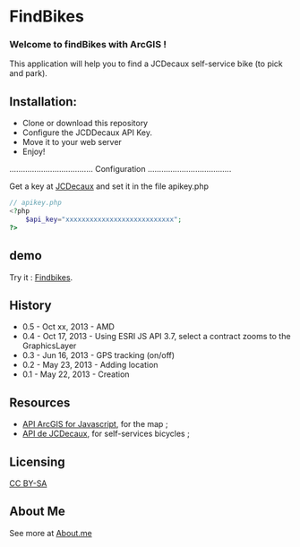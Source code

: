 # FindBikes
### Welcome to findBikes with ArcGIS ! 

This application will help you to find a JCDecaux self-service bike (to pick and park).

## Installation:
* Clone or download this repository
* Configure the JCDDecaux API Key.
* Move it to your web server
* Enjoy!

.....................................
Configuration
.....................................

Get a key at [JCDecaux](https://developer.JCDecaux.com/) and set it in the file apikey.php
```php
// apikey.php
<?php
	$api_key="xxxxxxxxxxxxxxxxxxxxxxxxxxx";
?>
```
## demo
Try it : [Findbikes](http://gis.tsamaya.net/findbikes/).

## History

* 0.5 - Oct xx, 2013 - AMD
* 0.4 - Oct 17, 2013 - Using ESRI JS API 3.7, select a contract zooms to the GraphicsLayer
* 0.3 - Jun 16, 2013 - GPS tracking (on/off) 
* 0.2 - May 23, 2013 - Adding location 
* 0.1 - May 22, 2013 - Creation


## Resources

* [API ArcGIS for Javascript](https://developer.JCDecaux.com/#/opendata/), for the map ;
* [API de JCDecaux](https://developer.JCDecaux.com/), for self-services bicycles ;

## Licensing

[CC BY-SA](http://creativecommons.org/licenses/by-sa/3.0/)

## About Me
See more at [About.me](http://about.me/arnaudferrand)

